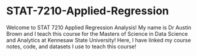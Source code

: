 # STAT-7210-Applied-Regression
Welcome to STAT 7210 Applied Regression Analysis! My name is Dr Austin Brown and I teach this course for the Masters of Science in Data Science and Analytics at Kennesaw State University! Here, I have linked my course notes, code, and datasets I use to teach this course!
